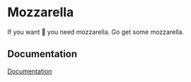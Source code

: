 # Mozzarella

If you want 🍕 you need mozzarella. Go get some mozzarella.

## Documentation

[Documentation](documentation/README.md)
